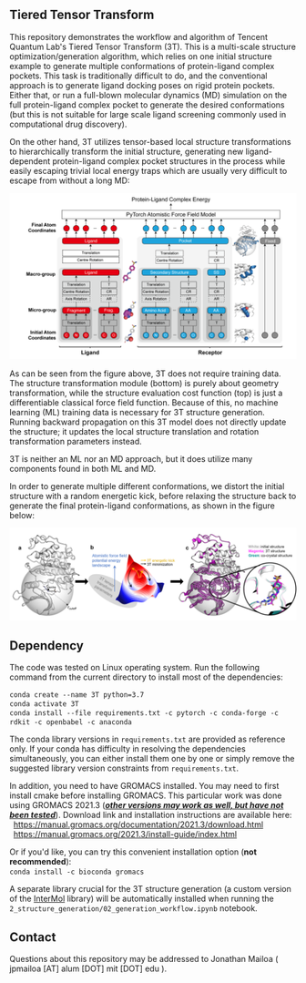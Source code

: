 ## Tiered Tensor Transform

This repository demonstrates the workflow and algorithm of Tencent Quantum Lab's Tiered Tensor Transform (3T).
This is a multi-scale structure optimization/generation algorithm, which relies on one initial structure example to generate multiple conformations of protein-ligand complex pockets.
This task is traditionally difficult to do, and the conventional approach is to generate ligand docking poses on rigid protein pockets.
Either that, or run a full-blown molecular dynamics (MD) simulation on the full protein-ligand complex pocket to generate the desired conformations (but this is not suitable for large scale ligand screening commonly used in computational drug discovery).

On the other hand, 3T utilizes tensor-based local structure transformations to hierarchically transform the initial structure,
generating new ligand-dependent protein-ligand complex pocket structures in the process while easily escaping trivial local energy traps
which are usually very difficult to escape from without a long MD:

![Alt text](2_structure_generation/Images/3T_Model.png?raw=true "Title")

As can be seen from the figure above, 3T does not require training data. The structure transformation module (bottom) is purely about geometry transformation,
while the structure evaluation cost function (top) is just a differentiable classical force field function.
Because of this, no machine learning (ML) training data is necessary for 3T structure generation.
Running backward propagation on this 3T model does not directly update the structure;
it updates the local structure translation and rotation transformation parameters instead.

3T is neither an ML nor an MD approach, but it does utilize many components found in both ML and MD.

In order to generate multiple different conformations, we distort the initial structure with a random energetic kick,
before relaxing the structure back to generate the final protein-ligand conformations, as shown in the figure below:

![Alt text](2_structure_generation/Images/3T_Workflow.png?raw=true "Title")

## Dependency

The code was tested on Linux operating system. Run the following command from the current directory to install most of the dependencies:

```
conda create --name 3T python=3.7
conda activate 3T
conda install --file requirements.txt -c pytorch -c conda-forge -c rdkit -c openbabel -c anaconda
```

The conda library versions in `requirements.txt` are provided as reference only. If your conda has difficulty in resolving the dependencies simultaneously, you can either install them one by one or simply remove the suggested library version constraints from `requirements.txt`.

In addition, you need to have GROMACS installed. You may need to first install cmake before installing GROMACS.
This particular work was done using GROMACS 2021.3 (<b><ins><i>other versions may work as well, but have not been tested</i></ins></b>). Download link and installation instructions are available here: <br />
&ensp;https://manual.gromacs.org/documentation/2021.3/download.html <br />
&ensp;https://manual.gromacs.org/2021.3/install-guide/index.html

Or if you'd like, you can try this convenient installation option (<b>not recommended</b>): <br />
`conda install -c bioconda gromacs`

A separate library crucial for the 3T structure generation (a custom version of the [InterMol](https://github.com/shirtsgroup/InterMol) library) will be automatically installed when running the `2_structure_generation/02_generation_workflow.ipynb` notebook.

## Contact

Questions about this repository may be addressed to Jonathan Mailoa ( jpmailoa [AT] alum [DOT] mit [DOT] edu ).
